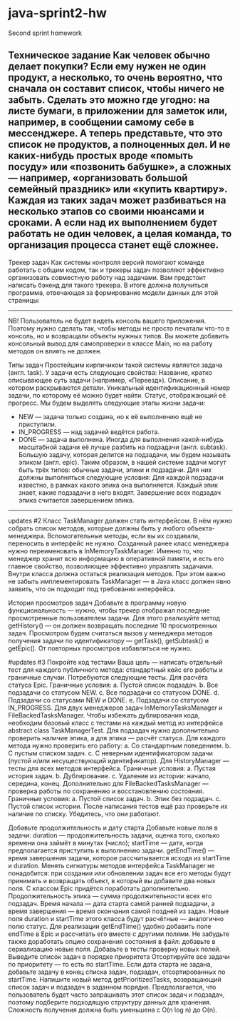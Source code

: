 # java-sprint2-hw
Second sprint homework

Техническое задание
Как человек обычно делает покупки? Если ему нужен не один продукт, а несколько, то очень вероятно, 
что сначала он составит список, чтобы ничего не забыть. Сделать это можно где угодно: на листе бумаги, 
в приложении для заметок или, например, в сообщении самому себе в мессенджере. А теперь представьте, 
что это список не продуктов, а полноценных дел. И не каких-нибудь простых вроде «помыть посуду» или «позвонить бабушке», 
а сложных — например, «организовать большой семейный праздник» или «купить квартиру». 
Каждая из таких задач может разбиваться на несколько этапов со своими нюансами и сроками. 
А если над их выполнением будет работать не один человек, а целая команда, то организация процесса станет ещё сложнее.
------------------------------------------------------------------------------------------------------------------------
Трекер задач
Как системы контроля версий помогают команде работать с общим кодом, 
так и трекеры задач позволяют эффективно организовать совместную работу над задачами. 
Вам предстоит написать бэкенд для такого трекера. В итоге должна получиться программа, 
отвечающая за формирование модели данных для этой страницы:

------------------------------------------------------------------------------------------------------------------------
NB! Пользователь не будет видеть консоль вашего приложения. 
Поэтому нужно сделать так, чтобы методы не просто печатали что-то в консоль, но и возвращали объекты нужных типов.
Вы можете добавить консольный вывод для самопроверки в класcе Main, но на работу методов он влиять не должен.


Типы задач
Простейшим кирпичиком такой системы является задача (англ. task). У задачи есть следующие свойства:
Название, кратко описывающее суть задачи (например, «Переезд»).
Описание, в котором раскрываются детали.
Уникальный идентификационный номер задачи, по которому её можно будет найти.
Статус, отображающий её прогресс. Мы будем выделять следующие этапы жизни задачи:
* NEW — задача только создана, но к её выполнению ещё не приступили.
* IN_PROGRESS — над задачей ведётся работа.
* DONE — задача выполнена.
Иногда для выполнения какой-нибудь масштабной задачи её лучше разбить на подзадачи (англ. subtask). 
Большую задачу, которая делится на подзадачи, мы будем называть эпиком (англ. epic).
Таким образом, в нашей системе задачи могут быть трёх типов: обычные задачи, эпики и подзадачи. 
Для них должны выполняться следующие условия:
Для каждой подзадачи известно, в рамках какого эпика она выполняется.
Каждый эпик знает, какие подзадачи в него входят.
Завершение всех подзадач эпика считается завершением эпика.

---------------------------------------------------------------------------------------------------------
updates #2
Класс TaskManager должен стать интерфейсом. В нём нужно собрать список методов, 
которые должны быть у любого объекта-менеджера. Вспомогательные методы, если вы их создавали, 
переносить в интерфейс не нужно.
Созданный ранее класс менеджера нужно переименовать в InMemoryTaskManager. Именно то, что менеджер хранит 
всю информацию в оперативной памяти, и есть его главное свойство, позволяющее эффективно управлять задачами.
Внутри класса должна остаться реализация методов. При этом важно не забыть имплементировать TaskManager — в Java класс 
должен явно заявить, что он подходит под требования интерфейса.

История просмотров задач
Добавьте в программу новую функциональность — нужно, чтобы трекер отображал последние просмотренные пользователем 
задачи. Для этого реализуйте метод getHistory() — он должен возвращать последние 10 просмотренных задач. 
Просмотром будем считаться вызов у менеджера методов получения задачи по идентификатору — 
getTask(), getSubtask() и getEpic(). 
От повторных просмотров избавляться не нужно.

#updates #3
Покройте код тестами
Ваша цель — написать отдельный тест для каждого публичного метода: стандартный кейс его работы и граничные случаи.
Потребуются следующие тесты.
Для расчёта статуса Epic. Граничные условия:
a. Пустой список подзадач.
b. Все подзадачи со статусом NEW.
c. Все подзадачи со статусом DONE.
d. Подзадачи со статусами NEW и DONE.
e. Подзадачи со статусом IN_PROGRESS.
Для двух менеджеров задач InMemoryTasksManager и FileBackedTasksManager.
Чтобы избежать дублирования кода, необходим базовый класс с тестами на каждый метод из интерфейса abstract class TaskManagerTest<T extends TaskManager>.
Для подзадач нужно дополнительно проверить наличие эпика, а для эпика — расчёт статуса.
Для каждого метода нужно проверить его работу:
a. Со стандартным поведением.
b. С пустым списком задач.
c. С неверным идентификатором задачи (пустой и/или несуществующий идентификатор).
Для HistoryManager — тесты для всех методов интерфейса. Граничные условия:
a. Пустая история задач.
b. Дублирование.
с. Удаление из истории: начало, середина, конец.
Дополнительно для FileBackedTasksManager — проверка работы по сохранению и восстановлению состояния. Граничные условия:
a. Пустой список задач.
b. Эпик без подзадач.
c. Пустой список истории.
После написания тестов ещё раз проверьте их наличие по списку. Убедитесь, что они работают.

Добавьте продолжительность и дату старта
Добавьте новые поля в задачи:
duration — продолжительность задачи, оценка того, сколько времени она займёт в минутах (число);
startTime — дата, когда предполагается приступить к выполнению задачи.
getEndTime() — время завершения задачи, которое рассчитывается исходя из startTime и duration.
Менять сигнатуры методов интерфейса TaskManager не понадобится: при создании или обновлении задач все его методы будут принимать и возвращать объект, в который вы добавите два новых поля.
С классом Epic придётся поработать дополнительно. Продолжительность эпика — сумма продолжительности всех его подзадач. Время начала — дата старта самой ранней подзадачи, а время завершения — время окончания самой поздней из задач. Новые поля duration и startTime этого класса будут расчётные — аналогично полю статус. Для реализации getEndTime() удобно добавить поле endTime в Epic и рассчитать его вместе с другими полями.
Не забудьте также доработать опцию сохранения состояния в файл: добавьте в сериализацию новые поля.
Добавьте в тесты проверку новых полей.
Выведите список задач в порядке приоритета
Отсортируйте все задачи по приоритету — то есть по startTime. Если дата старта не задана, добавьте задачу в конец списка задач, подзадач, отсортированных по startTime. Напишите новый метод getPrioritizedTasks, возвращающий список задач и подзадач в заданном порядке.
Предполагается, что пользователь будет часто запрашивать этот список задач и подзадач, поэтому подберите подходящую структуру данных для хранения. Сложность получения должна быть уменьшена с O(n log n) до O(n).